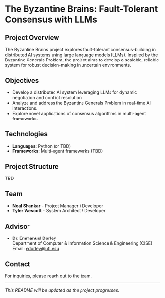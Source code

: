# The Byzantine Brains: Fault-Tolerant Consensus with LLMs

## Project Overview
The Byzantine Brains project explores fault-tolerant consensus-building in distributed AI systems using large language models (LLMs). Inspired by the Byzantine Generals Problem, the project aims to develop a scalable, reliable system for robust decision-making in uncertain environments.

## Objectives
- Develop a distributed AI system leveraging LLMs for dynamic negotiation and conflict resolution.
- Analyze and address the Byzantine Generals Problem in real-time AI interactions.
- Explore novel applications of consensus algorithms in multi-agent frameworks.

## Technologies
- **Languages**: Python (or TBD)  
- **Frameworks**: Multi-agent frameworks (TBD)

## Project Structure
TBD


## Team
- **Neal Shankar** - Project Manager / Developer  
- **Tyler Wescott** - System Architect / Developer  

## Advisor
- **Dr. Emmanuel Dorley**  
  Department of Computer & Information Science & Engineering (CISE)  
  Email: edorley@ufl.edu  

## Contact
For inquiries, please reach out to the team.

---

*This README will be updated as the project progresses.*
